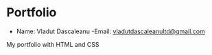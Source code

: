 # Portfolio

- Name: Vladut Dascaleanu
  -Email: vladutdascaleanultd@gmail.com

My portfolio with HTML and CSS
